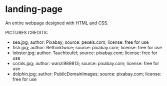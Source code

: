 # landing-page
An entire webpage designed with HTML and CSS.

PICTURES CREDITS:
- sea.jpg; author: Pixabay; source: pexels.com; license: free for use
- fish.jpg; author: Rethinktwice; source: pixabay.com; license: free for use
- lobster.jpg; author: Tauchteufel; source: pixabay.com; license: free for use
- corals.jpg; author: wanzi989813; source: pixabay.com; license: free for use
- dolphin.jpg; author: PublicDomainImages; source: pixabay.com; license: free for use